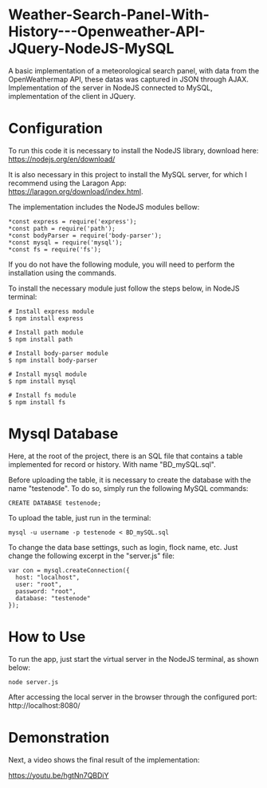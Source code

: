 # Weather-Search-Panel-With-History---Openweather-API-JQuery-NodeJS-MySQL

A basic implementation of a meteorological search panel, with data from the OpenWeathermap API, these datas was captured in JSON through AJAX. Implementation of the server in NodeJS connected to MySQL, implementation of the client in JQuery.

# Configuration

To run this code it is necessary to install the NodeJS library, download here: https://nodejs.org/en/download/

It is also necessary in this project to install the MySQL server, for which I recommend using the Laragon App: https://laragon.org/download/index.html.

The implementation includes the NodeJS modules bellow:
```
*const express = require('express');
*const path = require('path');
*const bodyParser = require('body-parser');
*const mysql = require('mysql');
*const fs = require('fs');

```
If you do not have the following module, you will need to perform the installation using the commands.

To install the necessary module just follow the steps below, in NodeJS terminal:

```
# Install express module
$ npm install express

# Install path module
$ npm install path

# Install body-parser module
$ npm install body-parser

# Install mysql module
$ npm install mysql

# Install fs module
$ npm install fs
```

# Mysql Database

Here, at the root of the project, there is an SQL file that contains a table implemented for record or history. With name "BD_mySQL.sql".

Before uploading the table, it is necessary to create the database with the name "testenode". To do so, simply run the following MySQL commands:

```
CREATE DATABASE testenode;
```

To upload the table, just run in the terminal:

```
mysql -u username -p testenode < BD_mySQL.sql
```

To change the data base settings, such as login, flock name, etc. Just change the following excerpt in the "server.js" file:

```
var con = mysql.createConnection({
  host: "localhost",
  user: "root",
  password: "root",
  database: "testenode"
});
```

# How to Use

To run the app, just start the virtual server in the NodeJS terminal, as shown below:

```
node server.js
``` 

After accessing the local server in the browser through the configured port: http://localhost:8080/


# Demonstration

Next, a video shows the final result of the implementation:

https://youtu.be/hgtNn7QBDiY
